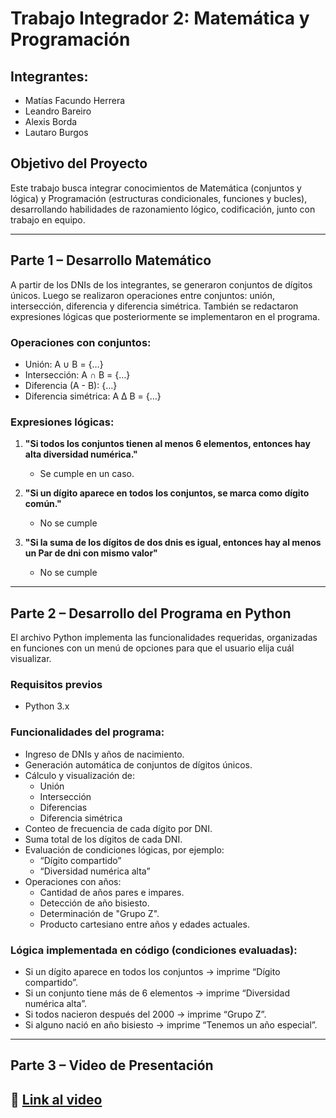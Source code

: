 # Trabajo Integrador 2: Matemática y Programación


## Integrantes:
- Matías Facundo Herrera
- Leandro Bareiro
- Alexis Borda
- Lautaro Burgos

## Objetivo del Proyecto
Este trabajo busca integrar conocimientos de Matemática (conjuntos y lógica) y Programación (estructuras condicionales, funciones y bucles), desarrollando habilidades de razonamiento lógico, codificación, junto con trabajo en equipo.

---

## Parte 1 – Desarrollo Matemático

A partir de los DNIs de los integrantes, se generaron conjuntos de dígitos únicos. Luego se realizaron operaciones entre conjuntos: unión, intersección, diferencia y diferencia simétrica. También se redactaron expresiones lógicas que posteriormente se implementaron en el programa.

### Operaciones con conjuntos:
- Unión: A ∪ B = {…}
- Intersección: A ∩ B = {…}
- Diferencia (A - B): {…}
- Diferencia simétrica: A Δ B = {…}

### Expresiones lógicas:
1. **"Si todos los conjuntos tienen al menos 6 elementos, entonces hay alta diversidad numérica."**
   - Se cumple en un caso.

2. **"Si un dígito aparece en todos los conjuntos, se marca como dígito común."**
   - No se cumple

3. **"Si la suma de los dígitos de dos dnis es igual, entonces hay al menos un Par de dni con mismo valor"**
   - No se cumple

---

## Parte 2 – Desarrollo del Programa en Python

El archivo Python implementa las funcionalidades requeridas, organizadas en funciones con un menú de opciones para que el usuario elija cuál visualizar.
### Requisitos previos

- Python 3.x
### Funcionalidades del programa:
- Ingreso de DNIs y años de nacimiento.
- Generación automática de conjuntos de dígitos únicos.
- Cálculo y visualización de:
  - Unión
  - Intersección
  - Diferencias
  - Diferencia simétrica
- Conteo de frecuencia de cada dígito por DNI.
- Suma total de los dígitos de cada DNI.
- Evaluación de condiciones lógicas, por ejemplo:
  - “Dígito compartido”
  - “Diversidad numérica alta”
- Operaciones con años:
  - Cantidad de años pares e impares.
  - Detección de año bisiesto.
  - Determinación de "Grupo Z".
  - Producto cartesiano entre años y edades actuales.

### Lógica implementada en código (condiciones evaluadas):
- Si un dígito aparece en todos los conjuntos → imprime “Dígito compartido”.
- Si un conjunto tiene más de 6 elementos → imprime “Diversidad numérica alta”.
- Si todos nacieron después del 2000 → imprime “Grupo Z”.
- Si alguno nació en año bisiesto → imprime “Tenemos un año especial”.

---

## Parte 3 – Video de Presentación

🔗 [Link al video](https://youtube.com/...)
---


